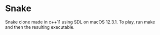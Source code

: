 # Snake

Snake clone made in c++11 using SDL on macOS 12.3.1. To play, run make and then the resulting executable.